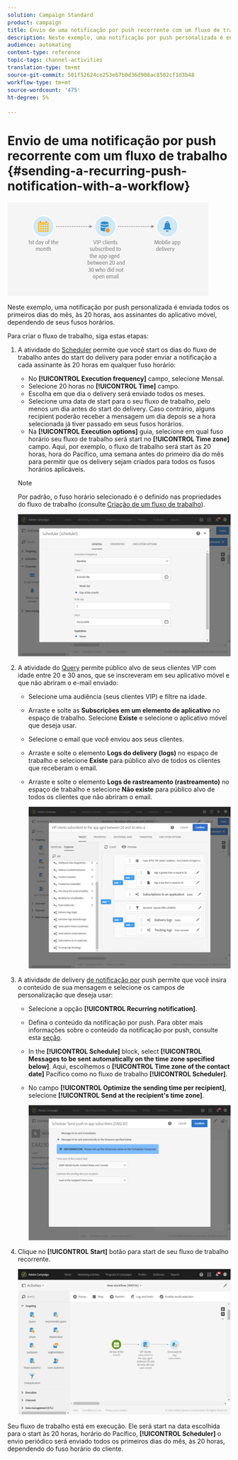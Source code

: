 ```yaml
---
solution: Campaign Standard
product: campaign
title: Envio de uma notificação por push recorrente com um fluxo de trabalho
description: Neste exemplo, uma notificação por push personalizada é enviada todos os primeiros dias do mês, às 20 horas, aos assinantes do aplicativo móvel, dependendo de seus fusos horários.
audience: automating
content-type: reference
topic-tags: channel-activities
translation-type: tm+mt
source-git-commit: 501f52624ce253eb7b0d36d908ac8502cf1d3b48
workflow-type: tm+mt
source-wordcount: '475'
ht-degree: 5%

---
```



# Envio de uma notificação por push recorrente com um fluxo de trabalho {#sending-a-recurring-push-notification-with-a-workflow}

![](assets/wkf_push_example_1.png)

Neste exemplo, uma notificação por push personalizada é enviada todos os primeiros dias do mês, às 20 horas, aos assinantes do aplicativo móvel, dependendo de seus fusos horários.

Para criar o fluxo de trabalho, siga estas etapas:

1. A atividade do [Scheduler](../../automating/using/scheduler.md) permite que você start os dias do fluxo de trabalho antes do start do delivery para poder enviar a notificação a cada assinante às 20 horas em qualquer fuso horário:

   * No **[!UICONTROL Execution frequency]** campo, selecione Mensal.
   * Selecione 20 horas no **[!UICONTROL Time]** campo.
   * Escolha em que dia o delivery será enviado todos os meses.
   * Selecione uma data de start para o seu fluxo de trabalho, pelo menos um dia antes do start do delivery. Caso contrário, alguns recipient poderão receber a mensagem um dia depois se a hora selecionada já tiver passado em seus fusos horários.
   * Na **[!UICONTROL Execution options]** guia, selecione em qual fuso horário seu fluxo de trabalho será start no **[!UICONTROL Time zone]** campo. Aqui, por exemplo, o fluxo de trabalho será start às 20 horas, hora do Pacífico, uma semana antes do primeiro dia do mês para permitir que os delivery sejam criados para todos os fusos horários aplicáveis.

   >[!NOTE]
   >
   >Por padrão, o fuso horário selecionado é o definido nas propriedades do fluxo de trabalho (consulte [Criação de um fluxo de trabalho](../../automating/using/building-a-workflow.md)).

   ![](assets/wkf_push_example_5.png)

1. A atividade do [Query](../../automating/using/query.md) permite público alvo de seus clientes VIP com idade entre 20 e 30 anos, que se inscreveram em seu aplicativo móvel e que não abriram o e-mail enviado:

   * Selecione uma audiência (seus clientes VIP) e filtre na idade.
   * Arraste e solte as **Subscrições em um elemento de aplicativo** no espaço de trabalho. Selecione **Existe** e selecione o aplicativo móvel que deseja usar.
   * Selecione o email que você enviou aos seus clientes.
   * Arraste e solte o elemento **Logs do delivery (logs)** no espaço de trabalho e selecione **Existe** para público alvo de todos os clientes que receberam o email.
   * Arraste e solte o elemento **Logs de rastreamento (rastreamento)** no espaço de trabalho e selecione **Não existe** para público alvo de todos os clientes que não abriram o email.

      ![](assets/wkf_push_example_2.png)

1. A atividade de delivery [de notificação por](../../automating/using/push-notification-delivery.md) push permite que você insira o conteúdo de sua mensagem e selecione os campos de personalização que deseja usar:

   * Selecione a opção **[!UICONTROL Recurring notification]**.
   * Defina o conteúdo da notificação por push. Para obter mais informações sobre o conteúdo da notificação por push, consulte esta [seção](../../channels/using/preparing-and-sending-a-push-notification.md).
   * In the **[!UICONTROL Schedule]** block, select **[!UICONTROL Messages to be sent automatically on the time zone specified below]**. Aqui, escolhemos o **[!UICONTROL Time zone of the contact date]** Pacífico como no fluxo de trabalho **[!UICONTROL Scheduler]**.
   * No campo **[!UICONTROL Optimize the sending time per recipient]**, selecione **[!UICONTROL Send at the recipient's time zone]**.

      ![](assets/wkf_push_example_4.png)

1. Clique no **[!UICONTROL Start]** botão para start de seu fluxo de trabalho recorrente.

   ![](assets/wkf_push_example_3.png)

Seu fluxo de trabalho está em execução. Ele será start na data escolhida para o start às 20 horas, horário do Pacífico, **[!UICONTROL Scheduler]** o envio periódico será enviado todos os primeiros dias do mês, às 20 horas, dependendo do fuso horário do cliente.
